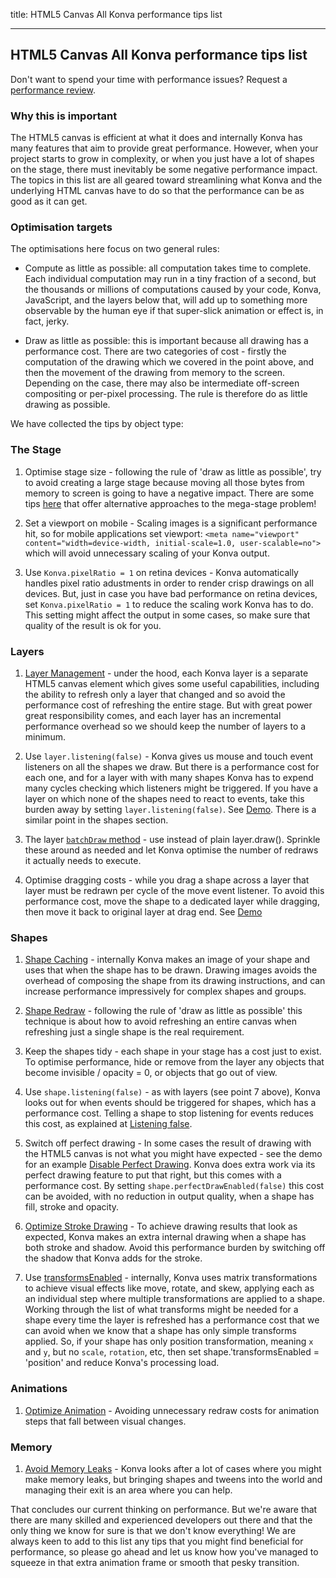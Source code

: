 title: HTML5 Canvas All Konva performance tips list

---
 
## HTML5 Canvas All Konva performance tips list

Don't want to spend your time with performance issues? Request a [performance review](https://lavrton.com/consulting).

### Why this is important

The HTML5 canvas is efficient at what it does and internally Konva has many features that aim to provide great performance. However, when your project starts to grow in complexity, or when you just have a lot of shapes on the stage, there must inevitably be some negative performance impact. The topics in this list are all geared toward streamlining what Konva and the underlying HTML canvas have to do so that the performance can be as good as it can get. 

### Optimisation targets

The optimisations here focus on two general rules:

* Compute as little as possible: all computation takes time to complete. Each individual computation may run in a tiny fraction of a second, but the thousands or millions of computations caused by your code, Konva, JavaScript, and the layers below that, will add up to something more observable by the human eye if that super-slick animation or effect  is, in fact, jerky. 

* Draw as little as possible: this is important because all drawing has a performance cost. There are two categories of cost - firstly the computation of the drawing which we covered in the point above, and then the movement of the drawing from memory to the screen. Depending on the case, there may also be intermediate off-screen compositing or per-pixel processing. The rule is therefore do as little drawing as possible. 

We have collected the tips by object type: 

### The Stage
1. Optimise stage size - following the rule of 'draw as little as possible', try to avoid creating a large stage because moving all those bytes from memory to screen is going to have a negative impact. There are some tips [here](/docs/sandbox/Canvas_Scrolling.html) that offer alternative approaches to the mega-stage problem!

2. Set a viewport on mobile - Scaling images is a significant performance hit, so for mobile applications set viewport: `<meta name="viewport" content="width=device-width, initial-scale=1.0, user-scalable=no">` which will avoid unnecessary scaling of your Konva output.

3. Use `Konva.pixelRatio = 1` on retina devices - Konva automatically handles pixel ratio adustments in order to render crisp drawings
on all devices. But, just in case you have bad performance on retina devices, set `Konva.pixelRatio = 1` to reduce the scaling work Konva has to do. This setting might affect the output in some cases, so make sure that quality of the result is ok for you.

### Layers
1. [Layer Management](/docs/performance/Layer_Management.html) - under the hood, each Konva layer is a separate HTML5 canvas element which gives some useful capabilities, including the ability to refresh only a layer that changed and so avoid the performance cost of refreshing the entire stage. But with great power great responsibility comes, and each layer has an incremental performance overhead so we should keep the number of layers to a minimum.  

2. Use `layer.listening(false)` - Konva gives us mouse and touch event listeners on all the shapes we draw. But there is a performance cost for each one, and for a layer with with many shapes Konva has to expend many cycles checking which listeners might be triggered. If you have a layer on which none of the shapes need to react to events, take this burden away by setting `layer.listening(false)`. See [Demo](/docs/sandbox/Animation_Stress_Test.html). There is a similar point in the shapes section.

3. The layer [`batchDraw` method](/docs/performance/Batch_Draw.html) - use instead of plain layer.draw(). Sprinkle these around as needed and let Konva optimise the number of redraws it actually needs to execute. 

4. Optimise dragging costs - while you drag a shape across a layer that layer must be redrawn per cycle of the move event listener. To avoid this performance cost, move the shape to a dedicated layer while dragging, then move it back to original layer at drag end. See [Demo](/docs/sandbox/Drag_and_Drop_Stress_Test.html)

### Shapes
1. [Shape Caching](/docs/performance/Shape_Caching.html) - internally Konva makes an image of your shape and uses that when the shape has to be drawn. Drawing images avoids the overhead of composing the shape from its drawing instructions, and can increase performance impressively for complex shapes and groups. 

2. [Shape Redraw](/docs/performance/Shape_Redraw.html) - following the rule of 'draw as little as possible' this technique is about how to avoid refreshing an entire canvas when refreshing just a single shape is the real requirement. 

3. Keep the shapes tidy - each shape in your stage has a cost just to exist. To optimise performance, hide or remove from the layer any objects that become invisible / opacity = 0, or objects that go out of view.

4. Use `shape.listening(false)` - as with layers (see point 7 above), Konva looks out for when events should be triggered for shapes, which has a performance cost. Telling a shape to stop listening for events reduces this cost, as explained at [Listening false](/docs/performance/Listening_False.html).

5. Switch off perfect drawing - In some cases the result of drawing with the HTML5 canvas is not what you might have expected - see the demo for an example [Disable Perfect Drawing](/docs/performance/Disable_Perfect_Draw.html). Konva does extra work via its perfect drawing feature to put that right, but this comes with a performance cost. By setting `shape.perfectDrawEnabled(false)` this cost can be avoided, with no reduction in output quality, when a shape has fill, stroke and opacity.

6. [Optimize Stroke Drawing](/docs/performance/Optimize_Strokes.html) - To achieve drawing results that look as expected, Konva makes an extra internal drawing when a shape has both stroke and shadow. Avoid this performance burden by switching off the shadow that Konva adds for the stroke.

7. Use [transformsEnabled](https://konvajs.org/api/Konva.Node.html#transformsEnabled) - internally, Konva uses matrix transformations to achieve visual effects like move, rotate, and skew, applying each as an individual step where multiple transformations are applied to a shape. Working through the list of what transforms might be needed for a shape every time the layer is refreshed has a performance cost that we can avoid when we know that a shape has only simple transforms applied. So, if your shape has only position transformation, meaning `x` and `y`, but no `scale`, `rotation`, etc, then set shape.'transformsEnabled = 'position' and reduce Konva's processing load. 


### Animations
1. [Optimize Animation](/docs/performance/Optimize_Animation.html) - Avoiding unnecessary redraw costs for animation steps that fall between visual changes. 

### Memory
1. [Avoid Memory Leaks](/docs/performance/Avoid_Memory_Leaks.html) - Konva looks after a lot of cases where you might make memory leaks, but bringing shapes and tweens into the world and managing their exit is an area where you can help.

That concludes our current thinking on performance. But we're aware that there are many skilled and experienced developers out there and that the only thing we know for sure is that we don't know everything! We are always keen to add to this list any tips that you might find beneficial for performance, so please go ahead and let us know how you've managed to squeeze in that extra animation frame or smooth that pesky transition.


  
